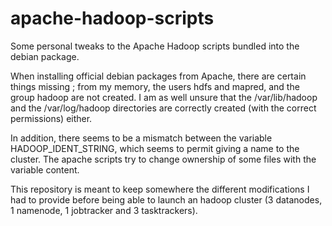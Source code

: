 apache-hadoop-scripts
=====================

Some personal tweaks to the Apache Hadoop scripts bundled into the debian package.

When installing official debian packages from Apache, there are certain things missing ;
from my memory, the users hdfs and mapred, and the group hadoop are not created.
I am as well unsure that the /var/lib/hadoop and the /var/log/hadoop directories are
correctly created (with the correct permissions) either.

In addition, there seems to be a mismatch between the variable HADOOP_IDENT_STRING, which
seems to permit giving a name to the cluster. The apache scripts try to change ownership of
some files with the variable content.

This repository is meant to keep somewhere the different modifications I had to provide before
being able to launch an hadoop cluster (3 datanodes, 1 namenode, 1 jobtracker and 3
tasktrackers).
